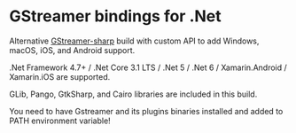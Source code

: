 ﻿
# GStreamer bindings for .Net 

Alternative [GStreamer-sharp](https://gitlab.freedesktop.org/gstreamer/gstreamer-sharp) build with custom API to add Windows, macOS, iOS, and Android support.

.Net Framework 4.7+ / .Net Core 3.1 LTS / .Net 5 / .Net 6 / Xamarin.Android / Xamarin.iOS are supported.

GLib, Pango, GtkSharp, and Cairo libraries are included in this build.

You need to have Gstreamer and its plugins binaries installed and added to PATH environment variable!
